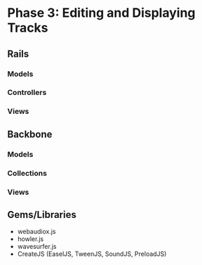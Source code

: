 # Phase 3: Editing and Displaying Tracks

## Rails
### Models

### Controllers

### Views

## Backbone
### Models

### Collections

### Views

## Gems/Libraries
* webaudiox.js
* howler.js
* wavesurfer.js
* CreateJS (EaselJS, TweenJS, SoundJS, PreloadJS)
